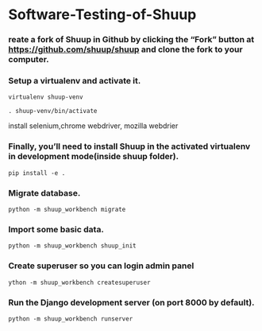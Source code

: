 # Software-Testing-of-Shuup


### reate a fork of Shuup in Github by clicking the “Fork” button at https://github.com/shuup/shuup and clone the fork to your computer.

### Setup a virtualenv and activate it.
`virtualenv shuup-venv`


`. shuup-venv/bin/activate`

install selenium,chrome webdriver, mozilla webdrier
### Finally, you’ll need to install Shuup in the activated virtualenv in development mode(inside shuup folder).
`pip install -e .`

### Migrate database.
`python -m shuup_workbench migrate`

### Import some basic data.
`python -m shuup_workbench shuup_init`

### Create superuser so you can login admin panel
`ython -m shuup_workbench createsuperuser`

### Run the Django development server (on port 8000 by default).
`python -m shuup_workbench runserver`

